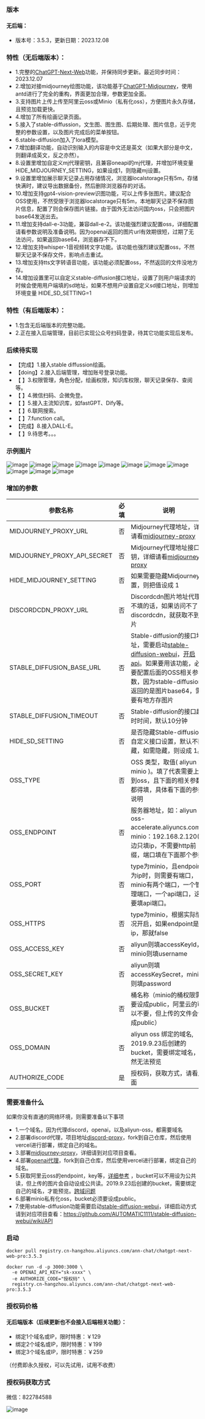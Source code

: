 ### 版本
#### 无后端：
- 版本号：3.5.3，更新日期：2023.12.08

### 特性（无后端版本）：
- 1.完整的[ChatGPT-Next-Web](https://github.com/Yidadaa/ChatGPT-Next-Web)功能，并保持同步更新。最近同步时间：2023.12.07
- 2.增加对接midjourney绘图功能，该功能基于[ChatGPT-Midjourney](https://github.com/Licoy/ChatGPT-Midjourney)，使用antd进行了完全的重构，界面更加合理，参数更加全面。
- 3.支持图片上传上传至阿里云oss或Minio（私有化oss），方便图片永久存储，且预览加载更快。
- 4.增加了所有绘画记录页面。
- 5.接入了stable-diffussion，文生图、图生图、后期处理、图片信息，近乎完整的参数设置，以及图片完成后的菜单按钮。
- 6.stable-diffusion加入了lora模型。
- 7.增加翻译功能，自动识别输入的内容是中文还是英文（如果大部分是中文，则翻译成英文，反之亦然）。
- 8.设置里增加自定义mj代理密钥，且兼容oneapi的mj代理，并增加环境变量 HIDE_MIDJOURNEY_SETTING，如果设成1，则隐藏mj设置。
- 9.设置里增加展示聊天记录占用存储情况，浏览器localstorage只有5m，存储快满时，建议导出数据备份，然后删除浏览器存的对话。
- 10.增加支持gpt4-vision-preview识图功能，可以上传多张图片。建议配合OSS使用，不然受限于浏览器localstorage只有5m，本地聊天记录不保存图片信息，配置了则会保存图片链接。由于国外无法访问国内oss，只会把图片base64发送出去。
- 11.增加支持dall-e-3功能，兼容dall-e-2。该功能强烈建议配置oss，详细配置请看参数说明及准备说明。因为openai返回的图片url有效期很短，过期了无法访问，如果返回base64，浏览器存不下。
- 12.增加支持whisper-1音视频转文字功能。该功能也强烈建议配置oss，不然聊天记录不保存文件，影响点击重试。
- 13.增加支持tts文字转语音功能，该功能必须配置oss，不然返回的文件没地方存。
- 14.增加设置里可以自定义stable-diffusion接口地址，设置了则用户端请求的时候会使用用户端填的sd地址，如果不想用户设置自定义sd接口地址，则增加环境变量 HIDE_SD_SETTING=1

### 特性（有后端版本）：
- 1.包含无后端版本的完整功能。
- 2.正在接入后端管理，目前已实现公众号扫码登录，待其它功能实现后发布。

### 后续待实现
- 【完成】1.接入stable diffussion绘画。
- 【doing】2.接入后端管理，增加账号登录功能。
- 【     】3.权限管理，角色分配，绘画权限，知识库权限，聊天记录保存、查阅等。
- 【     】4.微信扫码、企微免登。
- 【     】5.接入主流知识库，如fastGPT、Dify等。
- 【     】6.联网搜索。
- 【     】7.function call。
- 【完成】8.接入DALL-E。
- 【     】9.待思考。。。

### 示例图片
![image](./images/img1.png)
![image](./images/img2.png)
![image](./images/img3.png)
![image](./images/img4.png)
![image](./images/img5.png)
![image](./images/img6.png)
![image](./images/img7.png)
![image](./images/img8.png)
![image](./images/img9.png)
![image](./images/img10.png)
![image](./images/img11.png)

### 增加的参数
| 参数名称                        | 必填 | 说明                                                                                                                                                                                                                                                    |
|-----------------------------|----|-------------------------------------------------------------------------------------------------------------------------------------------------------------------------------------------------------------------------------------------------------|
| MIDJOURNEY_PROXY_URL        | 否  | Midjourney代理地址，详细请看[midjourney-proxy](https://github.com/novicezk/midjourney-proxy)                                                                                                                                                                   |
| MIDJOURNEY_PROXY_API_SECRET | 否  | Midjourney代理地址接口密钥，详细请看[midjourney-proxy](https://github.com/novicezk/midjourney-proxy)                                                                                                                                                               |
| HIDE_MIDJOURNEY_SETTING     | 否  | 如果需要隐藏Midjourney设置，则把值设成 1                                                                                                                                                                                                                            |
| DISCORDCDN_PROXY_URL        | 否  | Discordcdn图片地址代理，不填的话，如果访问不了discordcdn，就获取不到图片                                                                                                                                                                                                        |
| STABLE_DIFFUSION_BASE_URL   | 否  | Stable-diffusion的接口地址，需要启动[stable-diffusion-webui](https://github.com/AUTOMATIC1111/stable-diffusion-webui)，[开启api](https://github.com/AUTOMATIC1111/stable-diffusion-webui/wiki/API)。如果要用该功能，必须要配置后面的OSS相关参数，因为stable-diffusion返回的是图片base64，需要有地方存图片 |
| STABLE_DIFFUSION_TIMEOUT    | 否  | Stable-diffusion的接口超时时间，默认10分钟                                                                                                                                                                                                                        |
| HIDE_SD_SETTING             | 否  | 是否隐藏Stable-diffusion自定义接口设置，默认不隐藏，如需隐藏，则设成 1。                                                                                                                                                                                                         |
| OSS_TYPE                    | 否  | OSS 类型，取值( aliyun 或 minio )。填了代表需要上传到oss，且下面的相关参数都得填，具体看下面的参数说明                                                                                                                                                                                       |
| OSS_ENDPOINT                | 否  | 服务器地址，如：aliyun：oss-accelerate.aliyuncs.com，minio：192.168.2.120(这边只填ip，不需要http前缀，端口填在下面那个参数)                                                                                                                                                           |
| OSS_PORT                    | 否  | type为minio，且endpoint为ip时，则需要有端口，minio有两个端口，一个管理端口，一个api端口，这里要填api端口。                                                                                                                                                                                  |
| OSS_HTTPS                   | 否  | type为minio，根据实际情况开启，如果endpoint是ip，那就false                                                                                                                                                                                                             |
| OSS_ACCESS_KEY              | 否  | aliyun则填accessKeyId，minio则填username                                                                                                                                                                                                                   |
| OSS_SECRET_KEY              | 否  | aliyun则填accessKeySecret，minio则填password                                                                                                                                                                                                               |
| OSS_BUCKET                  | 否  | 桶名称（minio的桶权限需要设成public，阿里云的可以不要，但上传的文件会设成public）                                                                                                                                                                                                     |
| OSS_DOMAIN                  | 否  | aliyun oss 绑定的域名, 2019.9.23后创建的bucket，需要绑定域名，不然无法预览                                                                                                                                                                                                   |
| AUTHORIZE_CODE              | 是  | 授权码，获取方式，请看后面                                                                                                                                                                                                                                         |

### 需要准备什么
如果你没有直通的网络环境，则需要准备以下事项
- 1.一个域名，因为代理discord，openai，以及aliyun-oss，都需要域名
- 2.部署discord代理，项目地址[discord-proxy](https://github.com/vual/discord-proxy)，fork到自己仓库，然后使用vercel进行部署，绑定自己的域名。
- 3.部署[midjourney-proxy](https://github.com/novicezk/midjourney-proxy)，详细请到对应项目查看。
- 4.部署[openai代理](https://github.com/vual/vercel-proxy-openai)，fork到自己仓库，然后使用vercel进行部署，绑定自己的域名。
- 5.获取阿里云oss的endpoint，key等，[详细参考](https://zhuanlan.zhihu.com/p/445967642) ，bucket可以不用设为公共读，但上传的图片会自动设成公共读。2019.9.23后创建的bucket，需要绑定自己的域名，才能预览。[跨域问题](https://help.aliyun.com/zh/oss/the-no-access-control-allow-origin-error-message-is-still-reported-when-you-call-oss-after-setting-cross-domain-rules)
- 6.部署minio私有化oss，bucket必须要设成public。
- 7.使用stable-diffusion功能需要启动[stable-diffusion-webui](https://github.com/AUTOMATIC1111/stable-diffusion-webui)，详细启动方式请到对应项目查看：https://github.com/AUTOMATIC1111/stable-diffusion-webui/wiki/API

### 启动
```shell
docker pull registry.cn-hangzhou.aliyuncs.com/ann-chat/chatgpt-next-web-pro:3.5.3

docker run -d -p 3000:3000 \
  -e OPENAI_API_KEY="sk-xxxx" \
  -e AUTHORIZE_CODE="授权码" \
  registry.cn-hangzhou.aliyuncs.com/ann-chat/chatgpt-next-web-pro:3.5.3
```

### 授权码价格
#### 无后端版本（后续更新也不会接入后端相关功能）：
- 绑定1个域名或IP，限时特惠：￥129
- 绑定2个域名或IP，限时特惠：￥199
- 绑定3个域名或IP，限时特惠：￥259

（付费即永久授权，可以先试用，试用不收费）

### 授权码获取方式
微信：822784588

![image](./images/author.png)



